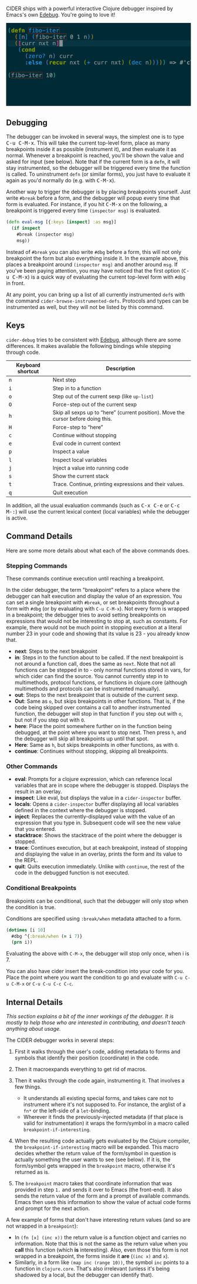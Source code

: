 CIDER ships with a powerful interactive Clojure debugger inspired by Emacs's own
[Edebug][]. You're going to love it!

![CIDER Debugger](images/cider_debugger.gif)

## Debugging

The debugger can be invoked in several ways, the simplest one is to type
<kbd>C-u C-M-x</kbd>. This will take the current top-level form, place as many
breakpoints inside it as possible (instrument it), and then evaluate it as
normal. Whenever a breakpoint is reached, you'll be shown the value and asked
for input (see below). Note that if the current form is a `defn`, it will stay
instrumented, so the debugger will be triggered every time the function is
called. To uninstrument `defn` (or similar forms), you just have to evaluate it
again as you'd normally do (e.g. with <kbd>C-M-x</kbd>).

Another way to trigger the debugger is by placing breakpoints yourself. Just
write `#break` before a form, and the debugger will popup every time that form is
evaluated. For instance, if you hit <kbd>C-M-x</kbd> on the following, a
breakpoint is triggered every time `(inspector msg)` is evaluated.

```clojure
(defn eval-msg [{:keys [inspect] :as msg}]
  (if inspect
    #break (inspector msg)
    msg))
```

Instead of `#break` you can also write `#dbg` before a form, this will not only
breakpoint the form but also everything inside it. In the example above, this
places a breakpoint around `(inspector msg)` and another around `msg`. If you've
been paying attention, you may have noticed that the first option (<kbd>C-u
C-M-x</kbd>) is a quick way of evaluating the current top-level form with `#dbg`
in front.

At any point, you can bring up a list of all currently instrumented `def`s with
the command `cider-browse-instrumented-defs`. Protocols and types can be
instrumented as well, but they will not be listed by this command.

## Keys

`cider-debug` tries to be consistent with [Edebug][], although there are some
differences. It makes available the following bindings while stepping through
code.

Keyboard shortcut               | Description
--------------------------------|-------------------------------
<kbd>n</kbd> | Next step
<kbd>i</kbd> | Step in to a function
<kbd>o</kbd> | Step out of the current sexp (like `up-list`)
<kbd>O</kbd> | Force-step out of the current sexp
<kbd>h</kbd> | Skip all sexps up to “here” (current position). Move the cursor before doing this.
<kbd>H</kbd> | Force-step to “here”
<kbd>c</kbd> | Continue without stopping
<kbd>e</kbd> | Eval code in current context
<kbd>p</kbd> | Inspect a value
<kbd>l</kbd> | Inspect local variables
<kbd>j</kbd> | Inject a value into running code
<kbd>s</kbd> | Show the current stack
<kbd>t</kbd> | Trace. Continue, printing expressions and their values.
<kbd>q</kbd> | Quit execution

In addition, all the usual evaluation commands (such as <kbd>C-x C-e</kbd> or
<kbd>C-c M-:</kbd>) will use the current lexical context (local variables) while
the debugger is active.

## Command Details

Here are some more details about what each of the above commands does.

### Stepping Commands

These commands continue execution until reaching a breakpoint.

In the cider debugger, the term "breakpoint" refers to a place where the
debugger can halt execution and display the value of an expression. You can set
a single breakpoint with `#break`, or set breakpoints throughout a form with
`#dbg` (or by evaluating with `C-u C-M-x`). Not every form is wrapped in a
breakpoint; the debugger tries to avoid setting breakpoints on expressions that
would not be interesting to stop at, such as constants. For example, there would
not be much point in stopping execution at a literal number 23 in your code and
showing that its value is 23 - you already know that.

- **next**: Steps to the next breakpoint
- **in**: Steps in to the function about to be called. If the next breakpoint is
  not around a function call, does the same as `next`. Note that not all
  functions can be stepped in to - only normal functions stored in vars, for
  which cider can find the source. You cannot currently step in to multimethods,
  protocol functions, or functions in clojure.core (although multimethods and
  protocols can be instrumented manually).
- **out**: Steps to the next breakpoint that is outside of the current sexp.
- **Out**: Same as `o`, but skips breakpoints in other functions. That is, if
  the code being skipped over contains a call to another instrumented function,
  the debugger will stop in that function if you step out with `o`, but not if
  you step out with `O`.
- **here**: Place the point somewhere further on in the function being debugged,
  at the point where you want to stop next. Then press `h`, and the debugger
  will skip all breakpoints up until that spot.
- **Here**: Same as `h`, but skips breakpoints in other functions, as with `O`.
- **continue**: Continues without stopping, skipping all breakpoints.

### Other Commands

- **eval**: Prompts for a clojure expression, which can reference local
  variables that are in scope where the debugger is stopped. Displays the result
  in an overlay.
- **inspect**: Like eval, but displays the value in a `cider-inspector` buffer.
- **locals**: Opens a `cider-inspector` buffer displaying all local variables
  defined in the context where the debugger is stopped.
- **inject**: Replaces the currently-displayed value with the value of an
  expression that you type in. Subsequent code will see the new value that you
  entered.
- **stacktrace**: Shows the stacktrace of the point where the debugger is
  stopped.
- **trace**: Continues execution, but at each breakpoint, instead of stopping
  and displaying the value in an overlay, prints the form and its value to the
  REPL.
- **quit**: Quits execution immediately. Unlike with `continue`, the rest of the
  code in the debugged function is not executed.

### Conditional Breakpoints

Breakpoints can be conditional, such that the debugger will only stop when the
condition is true.

Conditions are specified using `:break/when` metadata attached to a form.

```clojure
(dotimes [i 10]
  #dbg ^{:break/when (= i 7)}
  (prn i))
```

Evaluating the above with `C-M-x`, the debugger will stop only once, when i
is 7.

You can also have cider insert the break-condition into your code for you. Place
the point where you want the condition to go and evaluate with `C-u C-u
C-M-x` or `C-u C-u C-c C-c`.

## Internal Details

*This section explains a bit of the inner workings of the debugger. It is mostly
to help those who are interested in contributing, and doesn't teach anything
about usage.*

The CIDER debugger works in several steps:

1. First it walks through the user's code, adding metadata to forms and symbols
   that identify their position (coordinate) in the code.
2. Then it macroexpands everything to get rid of macros.
3. Then it walks through the code again, instrumenting it. That involves a few things.
    - It understands all existing special forms, and takes care not to instrument
      where it's not supposed to. For instance, the arglist of a `fn*` or the
      left-side of a `let`-binding.
    - Wherever it finds the previously-injected metadata (if that place is valid
      for instrumentation) it wraps the form/symbol in a macro called
      `breakpoint-if-interesting`.

4. When the resulting code actually gets evaluated by the Clojure compiler, the
   `breakpoint-if-interesting` macro will be expanded.  This macro decides
   whether the return value of the form/symbol in question is actually something
   the user wants to see (see below). If it is, the form/symbol gets wrapped in
   the `breakpoint` macro, otherwise it's returned as is.
5. The `breakpoint` macro takes that coordinate information that was provided in
   step `1.` and sends it over to Emacs (the front-end). It also sends the return
   value of the form and a prompt of available commands. Emacs then uses this
   information to show the value of actual code forms and prompt for the next
   action.


A few example of forms that don't have interesting return values (and so are not
wrapped in a `breakpoint`):

- In `(fn [x] (inc x))` the return value is a function object and carries no
  information. Note that this is not the same as the return value when you
  **call** this function (which **is** interesting). Also, even those this form
  is not wrapped in a breakpoint, the forms inside it **are** (`(inc x)` and
  `x`).
- Similarly, in a form like `(map inc (range 10))`, the symbol `inc` points to a
  function in `clojure.core`. That's also irrelevant (unless it's being shadowed
  by a local, but the debugger can identify that).

[Edebug]: http://www.gnu.org/software/emacs/manual/html_node/elisp/Edebug.html
